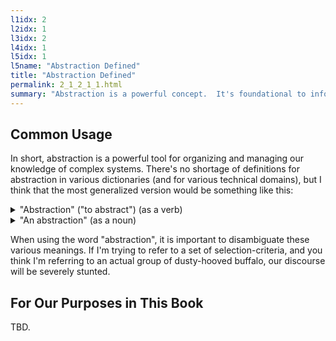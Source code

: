 ```yaml
---
l1idx: 2
l2idx: 1
l3idx: 2
l4idx: 1
l5idx: 1
l5name: "Abstraction Defined"
title: "Abstraction Defined"
permalink: 2_1_2_1_1.html
summary: "Abstraction is a powerful concept.  It's foundational to information technology and (not coincidentally) pretty much all of human knowledge.  But, what does all that *mean*?."
---
```


## Common Usage

In short, abstraction is a powerful tool for organizing and managing our knowledge of complex systems. There's no shortage of definitions for abstraction in various dictionaries (and for various technical domains), but I think that the most generalized version would be something like this:

<details markdown=block>
<summary markdown=span>"Abstraction" ("to abstract") (as a verb)</summary>
1. To summarize. As in: "I will abstract the novel War and Peace into a five-page outline."

2. To collectively represent a group a things (objects or concepts) in which the grouping occurs through the application of a filter that selects group-members based on some specific characteristic/property of those things.  As in: " 'Stampede' *abstracts* a group of bovines, each of which are running full-speed in the same direction and are in immediate physical proximity to each other."

</details>

<details markdown=block>
<summary markdown=span>"An abstraction" (as a noun)</summary>
1. A summary.  As in: "Your abstraction of War and Peace into a five-page ouline was a deeply silly undertaking."

2. A group-noun, used to refer to a group of things that have been *abstracted* (in the sense of the second verb definition above.)  As in: " The abstraction 'stampede" refers directly to the bovines described in the second verb definition above.)

3. The concept (selection filter) used in the second verb-definition above.  As in:  " The abstraction 'stampede' *is the filtering-concept*:  bovines running at full speed in the same direction and immediate physical proximity with each other."

</details>

When using the word "abstraction", it is important to disambiguate these various meanings.  If I'm trying to refer to a set of selection-criteria, and you think I'm referring to an actual group of dusty-hooved buffalo, our discourse will be severely stunted.

## For Our Purposes in This Book

TBD.